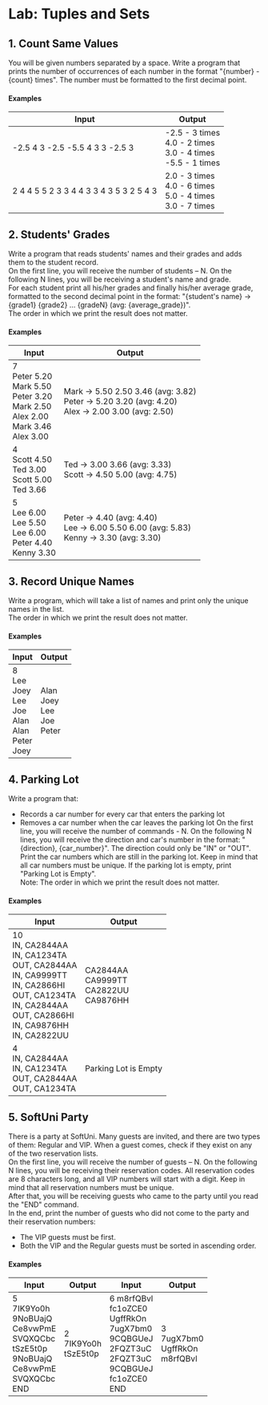 # Lab: Tuples and Sets
## 1.	Count Same Values
You will be given numbers separated by a space. Write a program that prints the number of occurrences of each number in the format "{number} - {count} times". The number must be formatted to the first decimal point.  
#### Examples

| Input | Output |
| ----- | ------ |
| -2.5 4 3 -2.5 -5.5 4 3 3 -2.5 3 | -2.5 - 3 times<br />4.0 - 2 times<br />3.0 - 4 times<br />-5.5 - 1 times |
| 2 4 4 5 5 2 3 3 4 4 3 3 4 3 5 3 2 5 4 3 | 2.0 - 3 times<br />4.0 - 6 times<br />5.0 - 4 times<br />3.0 - 7 times |

## 2.	Students' Grades
Write a program that reads students' names and their grades and adds them to the student record.  
On the first line, you will receive the number of students – N. On the following N lines, you will be receiving a student's name and grade.  
For each student print all his/her grades and finally his/her average grade, formatted to the second decimal point in the format: "{student's name} -> {grade1} {grade2} ... {gradeN} (avg: {average_grade})".  
The order in which we print the result does not matter.  
#### Examples

| Input | Output |
| ----- | ------ |
| 7<br />Peter 5.20<br />Mark 5.50<br />Peter 3.20<br />Mark 2.50<br />Alex 2.00<br />Mark 3.46<br />Alex 3.00 | Mark -> 5.50 2.50 3.46 (avg: 3.82)<br />Peter -> 5.20 3.20 (avg: 4.20)<br />Alex -> 2.00 3.00 (avg: 2.50) |
| 4<br />Scott 4.50<br />Ted 3.00<br />Scott 5.00<br />Ted 3.66 | Ted -> 3.00 3.66 (avg: 3.33)<br />Scott -> 4.50 5.00 (avg: 4.75) |
| 5<br />Lee 6.00<br />Lee 5.50<br />Lee 6.00<br />Peter 4.40<br />Kenny 3.30 | Peter -> 4.40 (avg: 4.40)<br />Lee -> 6.00 5.50 6.00 (avg: 5.83)<br />Kenny -> 3.30 (avg: 3.30) |

## 3.	Record Unique Names
Write a program, which will take a list of names and print only the unique names in the list.  
The order in which we print the result does not matter.  
#### Examples

| Input | Output |
| ----- | ------ |
| 8<br />Lee<br />Joey<br />Lee<br />Joe<br />Alan<br />Alan<br />Peter<br />Joey | Alan<br />Joey<br />Lee<br />Joe<br />Peter |

## 4.	Parking Lot
Write a program that:  
* Records a car number for every car that enters the parking lot
*	Removes a car number when the car leaves the parking lot
On the first line, you will receive the number of commands - N. On the following N lines, you will receive the direction and car's number in the format: "{direction}, {car_number}". The direction could only be "IN" or "OUT". Print the car numbers which are still in the parking lot. Keep in mind that all car numbers must be unique.   If the parking lot is empty, print "Parking Lot is Empty".  
Note: The order in which we print the result does not matter.  
#### Examples

| Input | Output |
| ----- | ------ |
| 10<br />IN, CA2844AA<br />IN, CA1234TA<br />OUT, CA2844AA<br />IN, CA9999TT<br />IN, CA2866HI<br />OUT, CA1234TA<br />IN, CA2844AA<br />OUT, CA2866HI<br />IN, CA9876HH<br />IN, CA2822UU | CA2844AA<br />CA9999TT<br />CA2822UU<br />CA9876HH |
| 4<br />IN, CA2844AA<br />IN, CA1234TA<br />OUT, CA2844AA<br />OUT, CA1234TA | Parking Lot is Empty |

## 5.	SoftUni Party
There is a party at SoftUni. Many guests are invited, and there are two types of them: Regular and VIP. When a guest comes, check if they exist on any of the two reservation lists.  
On the first line, you will receive the number of guests – N. On the following N lines, you will be receiving their reservation codes. All reservation codes are 8 characters long, and all VIP numbers will start with a digit. Keep in mind that all reservation numbers must be unique.  
After that, you will be receiving guests who came to the party until you read the "END" command.  
In the end, print the number of guests who did not come to the party and their reservation numbers:  
*	The VIP guests must be first.
*	Both the VIP and the Regular guests must be sorted in ascending order.
#### Examples  

| Input | Output | Input | Output |
| ----- | ------ | ----- | ------ |
| 5<br />7IK9Yo0h<br />9NoBUajQ<br />Ce8vwPmE<br />SVQXQCbc<br />tSzE5t0p<br />9NoBUajQ<br />Ce8vwPmE<br />SVQXQCbc<br />END | 2<br />7IK9Yo0h<br />tSzE5t0p | 6 m8rfQBvl<br />fc1oZCE0<br />UgffRkOn<br />7ugX7bm0<br />9CQBGUeJ<br />2FQZT3uC<br />2FQZT3uC<br />9CQBGUeJ<br />fc1oZCE0<br />END | 3<br />7ugX7bm0<br />UgffRkOn<br />m8rfQBvl |
